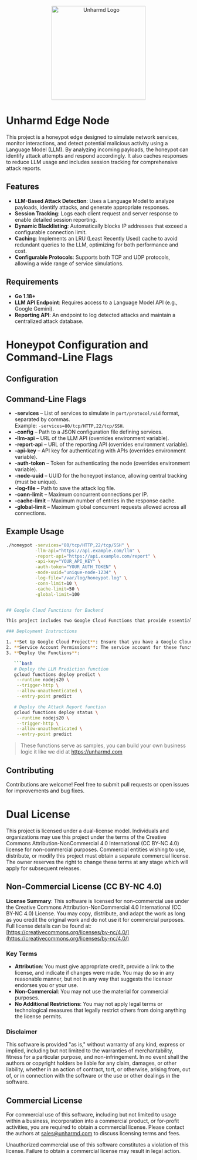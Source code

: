 <p align="center">
  <img src="https://cdn.unharmd.com/logo.png" alt="Unharmd Logo" width="256" title="Unharmd Logo">
</p>

# Unharmd Edge Node

This project is a honeypot edge designed to simulate network services, monitor interactions, and detect potential malicious activity using a Language Model (LLM). By analyzing incoming payloads, the honeypot can identify attack attempts and respond accordingly. It also caches responses to reduce LLM usage and includes session tracking for comprehensive attack reports.

## Features

- **LLM-Based Attack Detection**: Uses a Language Model to analyze payloads, identify attacks, and generate appropriate responses.
- **Session Tracking**: Logs each client request and server response to enable detailed session reporting.
- **Dynamic Blacklisting**: Automatically blocks IP addresses that exceed a configurable connection limit.
- **Caching**: Implements an LRU (Least Recently Used) cache to avoid redundant queries to the LLM, optimizing for both performance and cost.
- **Configurable Protocols**: Supports both TCP and UDP protocols, allowing a wide range of service simulations.

## Requirements

- **Go 1.18+**
- **LLM API Endpoint**: Requires access to a Language Model API (e.g., Google Gemini).
- **Reporting API**: An endpoint to log detected attacks and maintain a centralized attack database.

# Honeypot Configuration and Command-Line Flags

## Configuration

## Command-Line Flags

- **-services** – List of services to simulate in `port/protocol/uid` format, separated by commas.  
  Example: `-services=80/tcp/HTTP,22/tcp/SSH`.
- **-config** – Path to a JSON configuration file defining services.
- **-llm-api** – URL of the LLM API (overrides environment variable).
- **-report-api** – URL of the reporting API (overrides environment variable).
- **-api-key** – API key for authenticating with APIs (overrides environment variable).
- **-auth-token** – Token for authenticating the node (overrides environment variable).
- **-node-uuid** – UUID for the honeypot instance, allowing central tracking (must be unique).
- **-log-file** – Path to save the attack log file.
- **-conn-limit** – Maximum concurrent connections per IP.
- **-cache-limit** – Maximum number of entries in the response cache.
- **-global-limit** – Maximum global concurrent requests allowed across all connections.

## Example Usage

````bash
./honeypot -services="80/tcp/HTTP,22/tcp/SSH" \
           -llm-api="https://api.example.com/llm" \
           -report-api="https://api.example.com/report" \
           -api-key="YOUR_API_KEY" \
           -auth-token="YOUR_AUTH_TOKEN" \
           -node-uuid="unique-node-1234" \
           -log-file="/var/log/honeypot.log" \
           -conn-limit=10 \
           -cache-limit=50 \
           -global-limit=100


## Google Cloud Functions for Backend

This project includes two Google Cloud Functions that provide essential backend services for the honeypot application. These functions are designed to be lightweight, flexible, and easy to deploy on Google Cloud, supporting both the LLM prediction and node status reporting features.

### Deployment Instructions

1. **Set Up Google Cloud Project**: Ensure that you have a Google Cloud project set up, with the Vertex AI API enabled for `llmPredict` and Firestore API enabled for `report`.
2. **Service Account Permissions**: The service account for these functions needs `aiplatform.models.predict` permission for the `llmPredict` function and `datastore.databases.write` permission for the `report` function.
3. **Deploy the Functions**:

   ```bash
   # Deploy the LLM Prediction function
   gcloud functions deploy predict \
    --runtime nodejs20 \
    --trigger-http \
    --allow-unauthenticated \
    --entry-point predict

   # Deploy the Attack Report function
   gcloud functions deploy status \
    --runtime nodejs20 \
    --trigger-http \
    --allow-unauthenticated \
    --entry-point predict
````

> These functions serve as samples, you can build your own business logic it like we did at https://unharmd.com

## Contributing

Contributions are welcome! Feel free to submit pull requests or open issues for improvements and bug fixes.

# Dual License

This project is licensed under a dual-license model. Individuals and organizations may use this project under the terms of the Creative Commons Attribution-NonCommercial 4.0 International (CC BY-NC 4.0) license for non-commercial purposes. Commercial entities wishing to use, distribute, or modify this project must obtain a separate commercial license. The owner reserves the right to change these terms at any stage which will apply for subsequent releases.

## Non-Commercial License (CC BY-NC 4.0)

**License Summary**: This software is licensed for non-commercial use under the Creative Commons Attribution-NonCommercial 4.0 International (CC BY-NC 4.0) License. You may copy, distribute, and adapt the work as long as you credit the original work and do not use it for commercial purposes. Full license details can be found at:
[https://creativecommons.org/licenses/by-nc/4.0/](https://creativecommons.org/licenses/by-nc/4.0/)

### Key Terms

- **Attribution**: You must give appropriate credit, provide a link to the license, and indicate if changes were made. You may do so in any reasonable manner, but not in any way that suggests the licensor endorses you or your use.
- **Non-Commercial**: You may not use the material for commercial purposes.
- **No Additional Restrictions**: You may not apply legal terms or technological measures that legally restrict others from doing anything the license permits.

### Disclaimer

This software is provided "as is," without warranty of any kind, express or implied, including but not limited to the warranties of merchantability, fitness for a particular purpose, and non-infringement. In no event shall the authors or copyright holders be liable for any claim, damages, or other liability, whether in an action of contract, tort, or otherwise, arising from, out of, or in connection with the software or the use or other dealings in the software.

## Commercial License

For commercial use of this software, including but not limited to usage within a business, incorporation into a commercial product, or for-profit activities, you are required to obtain a commercial license. Please contact the authors at sales@unharmd.com to discuss licensing terms and fees.

Unauthorized commercial use of this software constitutes a violation of this license. Failure to obtain a commercial license may result in legal action.
